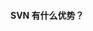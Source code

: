 <!--
 * @Author: Shu Binqi
 * @Date: 2023-02-24 21:10:13
 * @LastEditors: Shu Binqi
 * @LastEditTime: 2023-03-02 22:21:13
 * @Description: SVN 面试题（1题）
 * @Version: 1.0.0
 * @FilePath: \interviewQuestions\Tool\Version\SVN.md
-->

#### SVN 有什么优势？
